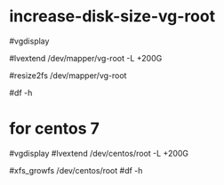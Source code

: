 # increase-disk-size-vg-root

#vgdisplay

#lvextend /dev/mapper/vg-root -L +200G

#resize2fs /dev/mapper/vg-root

#df -h




# for centos 7 

#vgdisplay
#lvextend /dev/centos/root -L +200G

#xfs_growfs /dev/centos/root
#df -h
